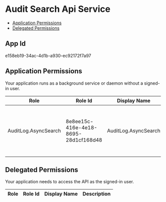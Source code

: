 # Audit Search Api Service
- [Application Permissions](#application-permissions)
- [Delegated Permissions](#delegated-permissions)

## App Id
e158eb19-34ac-4d1b-a930-ec92172f7a97

## Application Permissions
Your application runs as a background service or daemon without a signed-in user.

| Role | Role Id | Display Name | Description |
|---|---|---|---|
| AuditLog.AsyncSearch | 8e8ee15c-416e-4e18-8695-28d1cf168d48 | AuditLog.AsyncSearch | This allows service submit async search request on behalf of tenant. |

## Delegated Permissions
Your application needs to access the API as the signed-in user. 

| Role | Role Id | Display Name | Description |
|---|---|---|---|

